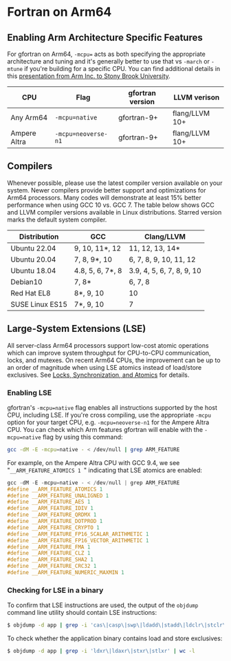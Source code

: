 # Fortran on Arm64

## Enabling Arm Architecture Specific Features
For gfortran on Arm64, `-mcpu=` acts as both specifying the appropriate architecture and tuning and it's generally better to use that vs `-march` or `-mtune` if you're building for a specific CPU.  You can find additional details in this [presentation from Arm Inc. to Stony Brook University](https://www.stonybrook.edu/commcms/ookami/_pdf/Linford_OokamiUGM_2022.pdf).

CPU       | Flag    | gfortran version      | LLVM verison
----------|---------|-------------------|-------------
Any Arm64 | `-mcpu=native` | gfortran-9+ | flang/LLVM 10+
Ampere Altra | `-mcpu=neoverse-n1` | gfortran-9+ | flang/LLVM 10+

## Compilers
Whenever possible, please use the latest compiler version available on your system. Newer compilers provide better support and optimizations for Arm64 processors. Many codes will demonstrate at least 15% better performance when using GCC 10 vs. GCC 7.  The table below shows GCC and LLVM compiler versions available in Linux distributions. Starred version marks the default system compiler.

Distribution    | GCC                  | Clang/LLVM
----------------|----------------------|-------------
Ubuntu 22.04    | 9, 10, 11*, 12       | 11, 12, 13, 14*
Ubuntu 20.04    | 7, 8, 9*, 10         | 6, 7, 8, 9, 10, 11, 12
Ubuntu 18.04    | 4.8, 5, 6, 7*, 8     | 3.9, 4, 5, 6, 7, 8, 9, 10
Debian10        | 7, 8*                | 6, 7, 8
Red Hat EL8     | 8*, 9, 10            | 10
SUSE Linux ES15 | 7*, 9, 10            | 7


## Large-System Extensions (LSE)
All server-class Arm64 processors support low-cost atomic operations which can improve system throughput for CPU-to-CPU communication, locks, and mutexes. On recent Arm64 CPUs, the improvement can be up to an order of magnitude when using LSE atomics instead of load/store exclusives.  See [Locks, Synchronization, and Atomics](atomics.md) for details.

### Enabling LSE

gfortran's `-mcpu=native` flag enables all instructions supported by the host CPU, including LSE.  If you're cross compiling, use the appropriate `-mcpu` option for your target CPU, e.g. `-mcpu=neoverse-n1` for the Ampere Altra CPU. You can check which Arm features gfortran will enable with the `-mcpu=native` flag by using this command:
```bash
gcc -dM -E -mcpu=native - < /dev/null | grep ARM_FEATURE
```
For example, on the Ampere Altra CPU with GCC 9.4, we see "`__ARM_FEATURE_ATOMICS 1
`" indicating that LSE atomics are enabled:
```c
gcc -dM -E -mcpu=native - < /dev/null | grep ARM_FEATURE
#define __ARM_FEATURE_ATOMICS 1
#define __ARM_FEATURE_UNALIGNED 1
#define __ARM_FEATURE_AES 1
#define __ARM_FEATURE_IDIV 1
#define __ARM_FEATURE_QRDMX 1
#define __ARM_FEATURE_DOTPROD 1
#define __ARM_FEATURE_CRYPTO 1
#define __ARM_FEATURE_FP16_SCALAR_ARITHMETIC 1
#define __ARM_FEATURE_FP16_VECTOR_ARITHMETIC 1
#define __ARM_FEATURE_FMA 1
#define __ARM_FEATURE_CLZ 1
#define __ARM_FEATURE_SHA2 1
#define __ARM_FEATURE_CRC32 1
#define __ARM_FEATURE_NUMERIC_MAXMIN 1
```

### Checking for LSE in a binary
To confirm that LSE instructions are used, the output of the `objdump` command line utility should contain LSE instructions:
```bash
$ objdump -d app | grep -i 'cas\|casp\|swp\|ldadd\|stadd\|ldclr\|stclr\|ldeor\|steor\|ldset\|stset\|ldsmax\|stsmax\|ldsmin\|stsmin\|ldumax\|stumax\|ldumin\|stumin' | wc -l
```
To check whether the application binary contains load and store exclusives:
```bash
$ objdump -d app | grep -i 'ldxr\|ldaxr\|stxr\|stlxr' | wc -l
```

